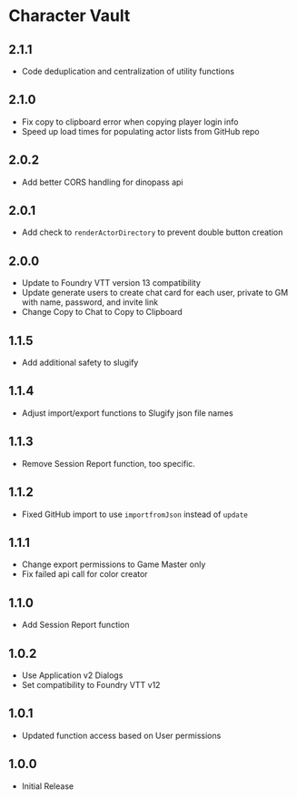 # Character Vault


## 2.1.1

- Code deduplication and centralization of utility functions

## 2.1.0

- Fix copy to clipboard error when copying player login info
- Speed up load times for populating actor lists from GitHub repo

## 2.0.2

- Add better CORS handling for dinopass api

## 2.0.1

- Add check to `renderActorDirectory` to prevent double button creation

## 2.0.0

- Update to Foundry VTT version 13 compatibility
- Update generate users to create chat card for each user, private to GM with name, password, and invite link
- Change Copy to Chat to Copy to Clipboard

## 1.1.5

- Add additional safety to slugify

## 1.1.4

- Adjust import/export functions to Slugify json file names

## 1.1.3

- Remove Session Report function, too specific.

## 1.1.2

- Fixed GitHub import to use `importfromJson` instead of `update`

## 1.1.1

- Change export permissions to Game Master only
- Fix failed api call for color creator

## 1.1.0

- Add Session Report function

## 1.0.2

- Use Application v2 Dialogs
- Set compatibility to Foundry VTT v12

## 1.0.1

- Updated function access based on User permissions

## 1.0.0

- Initial Release
